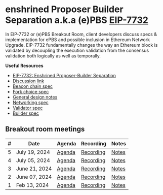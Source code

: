 # enshrined Proposer Builder Separation a.k.a (e)PBS [EIP-7732](https://eips.ethereum.org/EIPS/eip-7732)

In EIP-7732 or (e)PBS Breakout Room, client developers discuss specs & implementation for ePBS and possible inclusion in Ethereum Network Upgrade. EIP-7732 fundamentally changes the way an Ethereum block is validated by decoupling the execution validation from the consensus validation both logically as well as temporally.

**Useful Resources**
- [EIP-7732: Enshrined Proposer-Builder Separation](https://eips.ethereum.org/EIPS/eip-7732)
- [Discussion link](https://ethereum-magicians.org/t/eip-7732-enshrined-proposer-builder-separation-epbs/19634)
- [Beacon chain spec](https://github.com/potuz/consensus-specs/blob/f31929acd92efea3d3ac92ce7a8c6ea05bb2472c/specs/_features/epbs/beacon-chain.md)
- [Fork choice spec](https://github.com/potuz/consensus-specs/blob/f31929acd92efea3d3ac92ce7a8c6ea05bb2472c/specs/_features/epbs/fork-choice.md)
- [General design notes](https://github.com/potuz/consensus-specs/blob/f31929acd92efea3d3ac92ce7a8c6ea05bb2472c/specs/_features/epbs/design.md)
- [Networking spec](https://github.com/terencechain/consensus-specs/blob/6913f0d2bc116cb69420fb058e53e0da7c0cc03c/specs/_features/ePBS/p2p-interface.md)
- [Validator spec](https://github.com/terencechain/consensus-specs/blob/6913f0d2bc116cb69420fb058e53e0da7c0cc03c/specs/_features/ePBS/validator.md)
- [Builder spec](https://github.com/terencechain/consensus-specs/blob/6913f0d2bc116cb69420fb058e53e0da7c0cc03c/specs/_features/ePBS/builder.md)

## Breakout room meetings

| # | Date | Agenda | Recording | Notes |
| -- | --| -- | -- | -- |
|5| July 19, 2024 | [Agenda](https://github.com/ethereum/pm/issues/1095) | [Recording](https://youtu.be/pFJMqk5zkPQ) | [Notes](https://github.com/poojaranjan/pm/blob/master/Breakout-Room-Meetings/(e)PBS/Meeting%2005.md)|
|4| July 05, 2024 | [Agenda](https://github.com/ethereum/pm/issues/1083) | [Recording](https://youtu.be/WC9XsungamU) | [Notes](https://github.com/poojaranjan/pm/blob/master/Breakout-Room-Meetings/(e)PBS/Meeting%2004.md)|
|3| June 21, 2024 | [Agenda](https://github.com/ethereum/pm/issues/1060) | [Recording](https://youtu.be/J1e5iUvcTDU) | [Notes](https://github.com/poojaranjan/pm/blob/master/Breakout-Room-Meetings/(e)PBS/Meeting%2003.md) |
|2| June 07, 2024 | [Agenda](https://github.com/ethereum/pm/issues/1060) | [Recording](https://youtu.be/w7Wa6oprEhQ) | [Notes](https://github.com/poojaranjan/pm/blob/master/Breakout-Room-Meetings/(e)PBS/Meeting%2002.md) |
|1| Feb 13, 2024 | [Agenda](https://github.com/ethereum/pm/issues/953) | [Recording](https://youtu.be/63juNVzd1P4) | [Notes](https://github.com/poojaranjan/pm/blob/master/Breakout-Room-Meetings/(e)PBS/Meeting%2001.md) |



